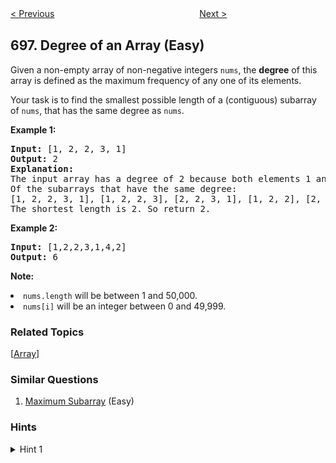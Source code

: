 <!--|This file generated by command(leetcode description); DO NOT EDIT.    |-->
<!--+----------------------------------------------------------------------+-->
<!--|@author    Openset <openset.wang@gmail.com>                           |-->
<!--|@link      https://github.com/openset                                 |-->
<!--|@home      https://github.com/openset/leetcode                        |-->
<!--+----------------------------------------------------------------------+-->

[< Previous](https://github.com/openset/leetcode/tree/master/problems/count-binary-substrings "Count Binary Substrings")
　　　　　　　　　　　　　　　　
[Next >](https://github.com/openset/leetcode/tree/master/problems/partition-to-k-equal-sum-subsets "Partition to K Equal Sum Subsets")

## 697. Degree of an Array (Easy)

<p>Given a non-empty array of non-negative integers <code>nums</code>, the <b>degree</b> of this array is defined as the maximum frequency of any one of its elements.</p>
<p>Your task is to find the smallest possible length of a (contiguous) subarray of <code>nums</code>, that has the same degree as <code>nums</code>.</p>

<p><b>Example 1:</b><br />
<pre>
<b>Input:</b> [1, 2, 2, 3, 1]
<b>Output:</b> 2
<b>Explanation:</b> 
The input array has a degree of 2 because both elements 1 and 2 appear twice.
Of the subarrays that have the same degree:
[1, 2, 2, 3, 1], [1, 2, 2, 3], [2, 2, 3, 1], [1, 2, 2], [2, 2, 3], [2, 2]
The shortest length is 2. So return 2.
</pre>
</p>


<p><b>Example 2:</b><br />
<pre>
<b>Input:</b> [1,2,2,3,1,4,2]
<b>Output:</b> 6
</pre>
</p>

<p><b>Note:</b>
<li><code>nums.length</code> will be between 1 and 50,000.</li>
<li><code>nums[i]</code> will be an integer between 0 and 49,999.</li>
</p>

### Related Topics
  [[Array](https://github.com/openset/leetcode/tree/master/tag/array/README.md)]

### Similar Questions
  1. [Maximum Subarray](https://github.com/openset/leetcode/tree/master/problems/maximum-subarray) (Easy)

### Hints
<details>
<summary>Hint 1</summary>
Say 5 is the only element that occurs the most number of times - for example, nums = [1, 5, 2, 3, 5, 4, 5, 6].  What is the answer?
</details>
